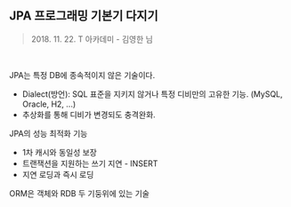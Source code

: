 JPA 프로그래밍 기본기 다지기
---
> 2018\. 11\. 22\. T 아카데미 - 김영한 님

<br/>

JPA는 특정 DB에 종속적이지 않은 기술이다.
- Dialect(방언): SQL 표준을 지키지 않거나 특정 디비만의 고유한 기능. (MySQL, Oracle, H2, ...)
- 추상화를 통해 디비가 변경되도 충격완화.

JPA의 성능 최적화 기능
- 1차 캐시와 동일성 보장
- 트랜잭션을 지원하는 쓰기 지연 - INSERT
- 지연 로딩과 즉시 로딩

ORM은 객체와 RDB 두 기둥위에 있는 기술
